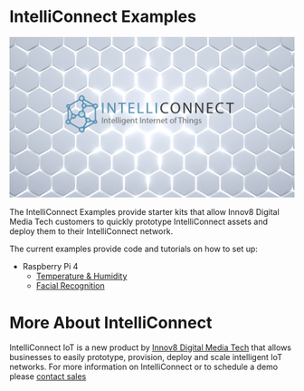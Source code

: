 # IntelliConnect Examples

![IntelliConnect Examples](assets/img/intelliconnect-banner.jpg)

The IntelliConnect Examples provide starter kits that allow Innov8 Digital Media Tech customers to quickly prototype IntelliConnect assets and deploy them to their IntelliConnect network.

The current examples provide code and tutorials on how to set up:

- Raspberry Pi 4
    - [Temperature & Humidity](RPI4/Temperature-Humidity/README.md)
    - [Facial Recognition](RPI4/Facial-Recognition/README.md)

# More About IntelliConnect

IntelliConnect IoT is a new product by [Innov8 Digital Media Tech](https://tech.innov8digitalmedia.com/) that allows businesses to easily prototype, provision, deploy and scale intelligent IoT networks. For more information on IntelliConnect or to schedule a demo please [contact sales](https://tech.innov8digitalmedia.com/contact)